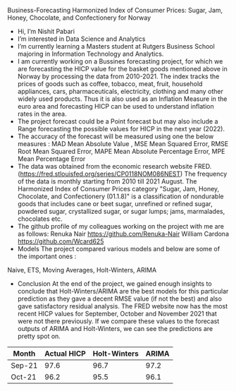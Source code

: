 Business-Forecasting Harmonized Index of Consumer Prices: Sugar, Jam, Honey, Chocolate, and Confectionery for Norway
- Hi, I’m Nishit Pabari
- I’m interested in Data Science and Analytics
- I’m currently learning a Masters student at Rutgers Business School majoring in Information Technology and Analytics. 
- I am currently working on a Bussines forecasting project, for which we are forecasting the HICP value for the basket goods mentioned above in Norway by processing the data from 2010-2021. The index tracks the prices of goods such as coffee, tobacco, meat, fruit, household appliances, cars, pharmaceuticals, electricity, clothing and many other widely used products. Thus it is also used as an Inflation Measure in the euro area and forecasting HICP can be used to understand inflation rates in the area.
- The project forecast could be a Point forecast but may also include a Range forecasting the possible values for HICP in the next year (2022).
- The accuracy of the forecast will be measured using one the below measures : MAD Mean Absolute Value , MSE Mean Squared Error, RMSE Root Mean Squared Error, MAPE Mean Absolute Percentage Error, MPE Mean Percentage Error
- The data was obtained from the economic research website FRED. (https://fred.stlouisfed.org/series/CP0118NOM086NEST) The frequency of the data is monthly starting from 2010 till 2021 August. The Harmonized Index of Consumer Prices category "Sugar, Jam, Honey, Chocolate, and Confectionery (01.1.8)" is a classification of nondurable goods that includes cane or beet sugar, unrefined or refined sugar, powdered sugar, crystallized sugar, or sugar lumps; jams, marmalades, chocolates etc.
- The github profile of my colleagues working on the project with me are as follows: 
Renuka Nair https://github.com/Renuka-Nair
William Cardona https://github.com/Wcard625
- Models
The project compared various models and below are some of the important ones :

 Naive,
 ETS,
 Moving Averages,
 Holt-Winters,
 ARIMA
- Conclusion
At the end of the project, we gained enough insights to conclude that Holt-Winters/ARIMA are the best models for this particular prediction as they gave a decent RMSE value (if not the best) and also gave satisfactory residual analysis. The FRED website now has the most recent HICP values for September, October and November 2021 that were not there previously. If we compare these values to the forecast outputs of ARIMA and Holt-Winters, we can see the predictions are pretty spot on.

| Month | Actual HICP | Holt-Winters | ARIMA |
|-------|------------|--------------|-------|
| Sep-21| 97.6       | 96.7         | 97.2  |
| Oct-21| 96.2       | 95.5         | 96.1  |
